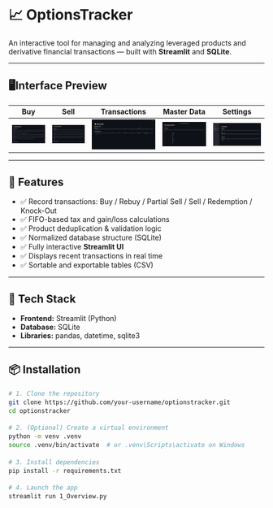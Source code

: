# 📈 OptionsTracker

An interactive tool for managing and analyzing leveraged products and derivative financial transactions — built with **Streamlit** and **SQLite**.

---

## 🖥️Interface Preview
| Buy                           | Sell                            | Transactions                            | Master Data                                      | Settings                                |
|-------------------------------|---------------------------------|-----------------------------------------|--------------------------------------------------|-----------------------------------------|
| ![Buy](./images/buy_site.png) | ![Sell](./images/sell_site.png) | ![Transactions](./images/show_data.png) | ![Master Data ](./images/manage_master_data.png) | ![Settings](./images/settings_site.png) |



---

## 🚀 Features

- ✅ Record transactions: Buy / Rebuy / Partial Sell / Sell / Redemption / Knock-Out
- ✅ FIFO-based tax and gain/loss calculations
- ✅ Product deduplication & validation logic
- ✅ Normalized database structure (SQLite)
- ✅ Fully interactive **Streamlit UI**
- ✅ Displays recent transactions in real time
- ✅ Sortable and exportable tables (CSV)

---

## 🧰 Tech Stack

- **Frontend:** Streamlit (Python)
- **Database:** SQLite
- **Libraries:** pandas, datetime, sqlite3

---

## 📦 Installation

```bash
# 1. Clone the repository
git clone https://github.com/your-username/optionstracker.git
cd optionstracker

# 2. (Optional) Create a virtual environment
python -m venv .venv
source .venv/bin/activate  # or .venv\Scripts\activate on Windows

# 3. Install dependencies
pip install -r requirements.txt

# 4. Launch the app
streamlit run 1_Overview.py
